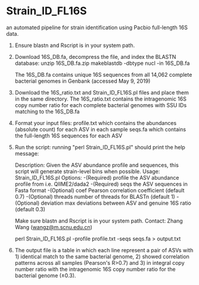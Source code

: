 # Strain_ID_FL16S
an automated pipeline for strain identification using Pacbio full-length 16S data.

1. Ensure blastn and Rscript is in your system path.
2. Download 16S_DB.fa, decompress the file, and index the BLASTN database:
   unzip 16S_DB.fa.zip
   makeblastdb -dbtype nucl -in 16S_DB.fa
   
   The 16S_DB.fa contains unique 16S sequences from all 14,062 complete bacterial genomes in Genbank (accessed May 9, 2019)
   
3. Download the 16S_ratio.txt and Strain_ID_FL16S.pl files and place them in the same directory.
   The 16S_ratio.txt contains the intragenomic 16S copy number ratio for each complete bacterial genomes with SSU IDs matching to the 16S_DB.fa
   
4. Format your input files: 
   profile.txt which contains the abundances (absolute count) for each ASV in each sample
   seqs.fa which contains the full-length 16S sequences for each ASV
   
5. Run the script:
   running "perl Strain_ID_FL16S.pl" should print the help message:
   
   Description: Given the ASV abundance profile and sequences, this script will generate strain-level bins when possible.
   Usage: Strain_ID_FL16S.pl <options>
   Options:
      -(Required) profile the ASV abundance profile from i.e. QIIME2/dada2
      -(Required) seqs the ASV sequences in Fasta format
      -(Optional) coef Pearson correlation coefficient (default 0.7)
      -(Optional) threads number of threads for BLASTn (default 1)
      -(Optional) deviation max deviations between ASV and genuine 16S ratio (default 0.3)
   
   Make sure blastn and Rscript is in your system path.
   Contact:     Zhang Wang (wangz@m.scnu.edu.cn)

   perl Strain_ID_FL16S.pl -profile profile.txt -seqs seqs.fa > output.txt
   
 6. The output file is a table in which each line represent a pair of ASVs with 1) identical match to the same bacterial genome, 2) showed correlation patterns across all samples (Pearson's R>0.7) and 3) in integral copy number ratio with the intragenomic 16S copy number ratio for the bacterial genome (±0.3).
 
 
   


